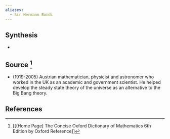 ```yaml
---
aliases:
  - Sir Hermann Bondi
---
```

## Synthesis
- 
## Source [^1]
- (1919-2005) Austrian mathematician, physicist and astronomer who worked in the UK as an academic and government scientist. He helped develop the steady state theory of the universe as an alternative to the Big Bang theory.
## References

[^1]: [[(Home Page) The Concise Oxford Dictionary of Mathematics 6th Edition by Oxford Reference]]